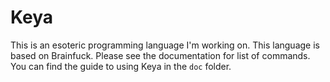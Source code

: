 Keya
====

This is an esoteric programming language I'm working on. This language is based on Brainfuck. Please see the documentation for list of commands. You can find the guide to using Keya in the `doc` folder.